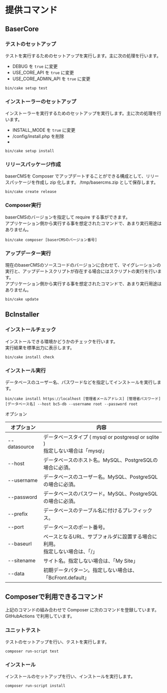 # 提供コマンド

## BaserCore

### テストのセットアップ

テストを実行するためのセットアップを実行します。主に次の処理を行います。

- DEBUG を `true` に変更
- USE_CORE_API を `true` に変更
- USE_CORE_ADMIN_API を `true` に変更

```shell
bin/cake setup test
```

### インストーラーのセットアップ

インストーラーを実行するためのセットアップを実行します。主に次の処理を行います。

- INSTALL_MODE を `true` に変更
- /config/install.php を削除
-

```shell
bin/cake setup install
```

### リリースパッケージ作成

baserCMSを Composer でアップデートすることができる構成として、リリースパッケージを作成し zip 化します。
/tmp/basercms.zip として保存します。

```shell
bin/cake create release
```

### Composer実行

baserCMSのバージョンを指定して require する事ができます。  
アプリケーション側から実行する事を想定されたコマンドで、あまり実行用途はありません。

```shell
bin/cake composer [baserCMSのバージョン番号]
```

### アップデーター実行

現在のbaserCMSのソースコードのバージョンに合わせて、マイグレーションの実行と、アップデートスクリプトが存在する場合にはスクリプトの実行を行います。  
アプリケーション側から実行する事を想定されたコマンドで、あまり実行用途はありません。

```shell
bin/cake update
```

## BcInstaller

### インストールチェック

インストールできる環境かどうかのチェックを行います。  
実行結果を標準出力に表示します。

```shell
bin/cake install check
```

### インストール実行

データベースのユーザー名、パスワードなどを指定してインストールを実行します。

```shell
bin/cake install https://localhost [管理者メールアドレス] [管理者パスワード] [データベース名] --host bc5-db --username root --password root
```

オプション

| オプション        | 内容                                                             |
|--------------|----------------------------------------------------------------|
| --datasource | データベースタイプ ( mysql or postgresql or sqlite )<br>指定しない場合は「mysql」 |
| --host       | データベースのホスト名。MySQL、PostgreSQLの場合に必須。                            |
| --username   | データベースのユーザー名。MySQL、PostgreSQLの場合に必須。                           |
| --password   | データベースのパスワード。MySQL、PostgreSQLの場合に必須。                           |
| --prefix     | データベースのテーブル名に付けるプレフィックス。                                       |
| --port       | データベースのポート番号。                                                  |
| --baseurl    | ベースとなるURL、サブフォルダに設置する場合に利用。<br>指定しない場合は、「/」                    |
| --sitename   | サイト名。指定しない場合は、「My Site」                                        |
| --data       | 初期データパターン。指定しない場合は、「BcFront.default」                           |


## Composerで利用できるコマンド

上記のコマンドの組み合わせで Composer に次のコマンドを登録しています。  
GitHubActions で利用しています。

### ユニットテスト
テストのセットアップを行い、テストを実行します。
```shell
composer run-script test
```

### インストール
インストールのセットアップを行い、インストールを実行します。
```shell
composer run-script install
```
